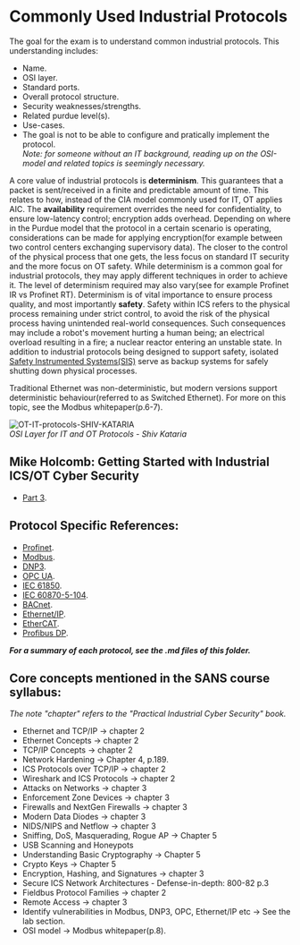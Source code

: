 # Commonly Used Industrial Protocols
The goal for the exam is to understand common industrial protocols. This understanding includes: 
- Name.
- OSI layer.
- Standard ports.
- Overall protocol structure.
- Security weaknesses/strengths.
- Related purdue level(s).
- Use-cases.
- The goal is not to be able to configure and pratically implement the protocol.  
_Note: for someone without an IT background, reading up on the OSI-model and related topics is seemingly necessary._

A core value of industrial protocols is **determinism**. This guarantees that a packet is sent/received in a finite and predictable amount of time. This relates to how, instead of the CIA model commonly used for IT, OT applies AIC. The **availability** requirement overrides the need for confidentiality, to ensure low-latency control; encryption adds overhead. Depending on where in the Purdue model that the protocol in a certain scenario is operating, considerations can be made for applying encryption(for example between two control centers exchanging supervisory data). The closer to the control of the physical process that one gets, the less focus on standard IT security and the more focus on OT safety. While determinism is a common goal for industrial protocols, they may apply different techniques in order to achieve it. The level of determinism required may also vary(see for example Profinet IR vs Profinet RT). Determinism is of vital importance to ensure process quality, and most importantly **safety**. Safety within ICS refers to the physical process remaining under strict control, to avoid the risk of the physical process having unintended real-world consequences. Such consequences may include a robot's movement hurting a human being; an electrical overload resulting in a fire; a nuclear reactor entering an unstable state. In addition to industrial protocols being designed to support safety, isolated [Safety Instrumented Systems(SIS)](https://github.com/antonw-88/GICSP/tree/main/Safety-Instrumented-Systems-and-Functions) serve as backup systems for safely shutting down physical processes.  

Traditional Ethernet was non-deterministic, but modern versions support deterministic behaviour(referred to as Switched Ethernet). For more on this topic, see the Modbus whitepaper(p.6-7).

![OT-IT-protocols-SHIV-KATARIA](https://github.com/user-attachments/assets/4e5cf9f2-d675-43a5-a1aa-eb569b722056)  
_OSI Layer for IT and OT Protocols - Shiv Kataria_

## Mike Holcomb: Getting Started with Industrial ICS/OT Cyber Security
- [Part 3](https://www.youtube.com/watch?v=WReeJDw-AV4&list=PLOSJSv0hbPZAlINIh1HcB0L8AZcSPc80g&index=3).

## Protocol Specific References:
- [Profinet](https://us.profinet.com/resources/white-papers/).
- [Modbus](https://www.acromag.com/wp-content/uploads/2019/08/White-Paper-Introduction-to-ModbusTCP_765B-.pdf).
- [DNP3](https://www.acectrl.com/white-papers/dnp3/).
- [OPC UA](https://opcfoundation.org/wp-content/uploads/2023/05/OPC-UA-Interoperability-For-Industrie4-and-IoT-EN.pdf).
- [IEC 61850](https://www.gevernova.com/grid-solutions/sites/default/files/resources/products/applications/ur/iec61850_interoperability_and_implementation_get-20025e_150720_r007_lr.pdf).
- [IEC 60870-5-104](https://library.e.abb.com/public/c86995f2d7c54b7da2d9f8a30276f58a/REX640_iec104prot_2NGA000223_ENb.pdf?x-sign=Hq7DkYPcA+Y4nmjLgKMS7XxVP0EWcfqBlvuQSF7eWGt1eZT5kUkCUhLoiosCeEqm).
- [BACnet](https://www.ccontrols.com/pdf/BACnetIntroduction.pdf).
- [Ethernet/IP](https://literature.rockwellautomation.com/idc/groups/literature/documents/wp/enet-wp001_-en-p.pdf).
- [EtherCAT](https://www.ethercat.org/download/documents/Whitepaper_EtherCAT_and_TSN.pdf).
- [Profibus DP](https://www.profibus.com/fileadmin/media/downloadsection/PROFIBUS_Systembeschreibung_ENG_web.pdf).

**_For a summary of each protocol, see the .md files of this folder._**

## Core concepts mentioned in the SANS course syllabus:
_The note "chapter" refers to the "Practical Industrial Cyber Security" book._ 
- Ethernet and TCP/IP  -> chapter 2
- Ethernet Concepts  -> chapter 2
- TCP/IP Concepts  -> chapter 2
- Network Hardening -> Chapter 4, p.189.
- ICS Protocols over TCP/IP  -> chapter 2
- Wireshark and ICS Protocols  -> chapter 2
- Attacks on Networks -> chapter 3
- Enforcement Zone Devices -> chapter 3
- Firewalls and NextGen Firewalls -> chapter 3
- Modern Data Diodes -> chapter 3
- NIDS/NIPS and Netflow -> chapter 3
- Sniffing, DoS, Masquerading, Rogue AP -> Chapter 5 
- USB Scanning and Honeypots
- Understanding Basic Cryptography -> Chapter 5
- Crypto Keys -> Chapter 5
- Encryption, Hashing, and Signatures -> chapter 3
- Secure ICS Network Architectures - Defense-in-depth: 800-82 p.3
- Fieldbus Protocol Families -> chapter 2
- Remote Access  -> chapter 3
- Identify vulnerabilities in Modbus, DNP3, OPC, Ethernet/IP etc -> See the lab section.
- OSI model -> Modbus whitepaper(p.8).
